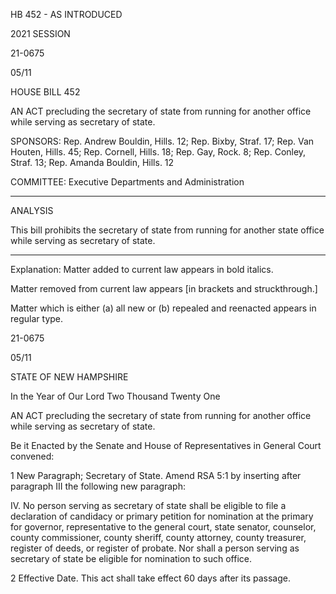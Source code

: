  HB 452 - AS INTRODUCED

 

 

2021 SESSION

 21-0675

 05/11

 

HOUSE BILL 452

 

AN ACT precluding the secretary of state from running for another office while serving as secretary of state.

 

SPONSORS: Rep. Andrew Bouldin, Hills. 12; Rep. Bixby, Straf. 17; Rep. Van Houten, Hills. 45; Rep. Cornell, Hills. 18; Rep. Gay, Rock. 8; Rep. Conley, Straf. 13; Rep. Amanda Bouldin, Hills. 12

 

COMMITTEE: Executive Departments and Administration

 

-----------------------------------------------------------------

 

ANALYSIS

 

 This bill prohibits the secretary of state from running for another state office while serving as secretary of state.

 

- - - - - - - - - - - - - - - - - - - - - - - - - - - - - - - - - - - - - - - - - - - - - - - - - - - - - - - - - - - - - - - - - - - - - - - - - - - 

 

Explanation: Matter added to current law appears in bold italics.

 Matter removed from current law appears [in brackets and struckthrough.]

 Matter which is either (a) all new or (b) repealed and reenacted appears in regular type.

 21-0675

 05/11

 

STATE OF NEW HAMPSHIRE

 

In the Year of Our Lord Two Thousand Twenty One

 

AN ACT precluding the secretary of state from running for another office while serving as secretary of state.

 

Be it Enacted by the Senate and House of Representatives in General Court convened:

 

 1 New Paragraph; Secretary of State. Amend RSA 5:1 by inserting after paragraph III the following new paragraph:

 IV. No person serving as secretary of state shall be eligible to file a declaration of candidacy or primary petition for nomination at the primary for governor, representative to the general court, state senator, counselor, county commissioner, county sheriff, county attorney, county treasurer, register of deeds, or register of probate. Nor shall a person serving as secretary of state be eligible for nomination to such office.

 2 Effective Date. This act shall take effect 60 days after its passage.

